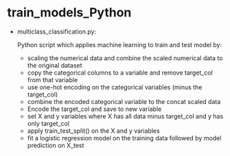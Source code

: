 # train_models_Python
* multiclass_classification.py:

   Python script which applies machine learning to train and test model by:
    - scaling the numerical data and combine the scaled numerical data to the original dataset
    - copy the categorical columns to a variable and remove target_col from that variable
    - use one-hot encoding on the categorical variables (minus the target_col)
    - combine the encoded categorical variable to the concat scaled data
    - Encode the target_col and save to new variable
    - set X and y variables where X has all data minus target_col and y has only target_col
    - apply train_test_split() on the X and y variables
    - fit a logistic regression model on the training data followed by model prediction on X_test
